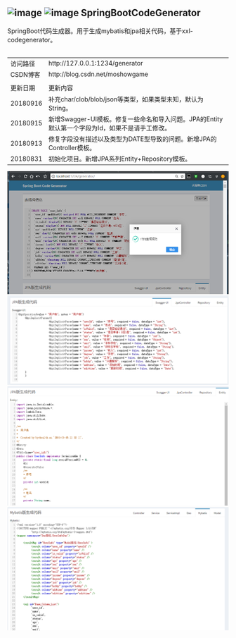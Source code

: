 ![image](https://img.shields.io/badge/SpringBoot-%E2%98%85%E2%98%85%E2%98%85-green.svg)
![image](https://img.shields.io/badge/CodeGenerator-%E2%98%85%E2%98%85%E2%98%85-green.svg)
SpringBootCodeGenerator
----
SpringBoot代码生成器。用于生成mybatis和jpa相关代码，基于xxl-codegenerator。
<br><br>

<table><tbody>
<tr><td>访问路径</td> <td>http://127.0.0.1:1234/generator</td></tr>
<tr><td>CSDN博客</td> <td>http://blog.csdn.net/moshowgame</td></tr>
<tr><td></td> <td></td></tr>
<tr><td>更新日期</td> <td>更新内容</td></tr>
<tr><td>20180916<td>补充char/clob/blob/json等类型，如果类型未知，默认为String。</td></tr>
<tr><td>20180915<td>新增Swagger-UI模板。修复一些命名和导入问题。JPA的Entity默认第一个字段为Id，如果不是请手工修改。</td></tr>
<tr><td>20180913<td>修复字段没有描述以及类型为DATE型导致的问题。新增JPA的Controller模板。</td></tr>
<tr><td>20180831<td>初始化项目。新增JPA系列Entity+Repository模板。</td></tr>
</tbody></table>
<img src="./codegenerator1.png">
<img src="./codegenerator2.png">
<img src="./codegenerator3.png">
<img src="./codegenerator4.png">
<table>